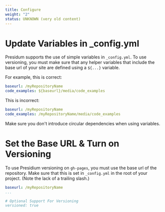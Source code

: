 ```yaml
---
title: Configure
weight: "2"
status: UNKNOWN (very old content)
---
```


# Update Variables in _config.yml

Presidum supports the use of simple variables in `_config.yml`. To use versioning, you must make sure that any helper variables that include the base url of your site are defined using a `${...}` variable.

For example, this is correct:

```yaml
baseurl: /myRepositoryName
code_examples: ${baseurl}/media/code_examples
```
This is incorrect:

```yaml
baseurl: /myRepositoryName
code_examples: /myRepositoryName/media/code_examples
```

Make sure you don't introduce circular dependencies when using variables.

# Set the Base URL & Turn on Versioning

To use Presidium versioning on `gh-pages`, you must use the base url of the repository. Make sure that this is set in `_config.yml` in the root of your project. (Note the lack of a trailing slash.)

```yaml
baseurl: /myRepositoryName
...

# Optional Support For Versioning
versioned: true
```
